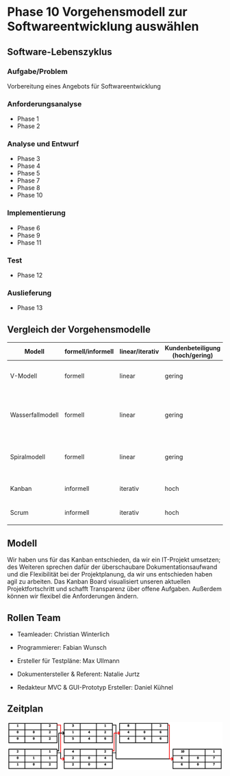 # Phase 10 Vorgehensmodell zur Softwareentwicklung auswählen
## Software-Lebenszyklus
### Aufgabe/Problem
Vorbereitung eines Angebots für Softwareentwicklung
### Anforderungsanalyse
- Phase 1
- Phase 2
### Analyse und Entwurf
- Phase 3
- Phase 4
- Phase 5
- Phase 7
- Phase 8
- Phase 10
### Implementierung
- Phase 6
- Phase 9
- Phase 11
### Test
- Phase 12
### Auslieferung
- Phase 13
## Vergleich der Vorgehensmodelle 
| Modell           | formell/informell | linear/iterativ | Kundenbeteiligung (hoch/gering) | Vorteile       | Nachteile                              | Anwendung                                                                                                    |
|------------------|--------------------|------------------|---------------------------------|----------------|----------------------------------------|--------------------------------------------------------------------------------------------------------------|
| V-Modell         | formell            | linear           | gering                          | klare Struktur | sehr teuer und zeitaufwendig | Projekte, bei denen Störungen und Ausfallzeiten inakzeptabel sind |
| Wasserfallmodell | formell            | linear           | gering                          | klare Struktur               | starker Dokumentationsaufwand                                      |   Einfache kleine oder mittelgroße Softwareprojekte mit klar definierten und unveränderlichen Anforderungen                                                                                                            |
| Spiralmodell     | formell            | linear           | gering                          |  frühzeitige Kundeneinbindung              |  schlechte Parallelisierung von Prozessen                                      |  Projekte mit unklaren Geschäftsanforderungen oder zu anspruchsvollen / innovativen Anforderungen                                                                                                            |
| Kanban           | informell          | iterativ        | hoch                            |     sehr gute Skalierbarkeit           |    nicht für alle Betriebe geeignet                                    |  Projekte rund um Softwaresupport und Weiterentwicklung                                                                                                             |
| Scrum            | informell          | iterativ        | hoch                            | hohe Effektivität durch Selbstorganisation              | kein Gesamtüberblick über die komplette Projektstrecke                                       |       Projekte rund um Softwaresupport und Weiterentwicklung                                                                                                        |

## Modell
Wir haben uns für das Kanban entschieden, da wir ein IT-Projekt umsetzen; des Weiteren sprechen dafür der überschaubare Dokumentationsaufwand und die Flexibilität bei der Projektplanung, da wir uns entschieden haben agil zu arbeiten. Das Kanban Board visualisiert unseren aktuellen Projektfortschritt und schafft Transparenz über offene Aufgaben. Außerdem können wir flexibel die Anforderungen ändern.
## Rollen Team
- Teamleader: Christian Winterlich

- Programmierer: Fabian Wunsch

- Ersteller für Testpläne: Max Ullmann

- Dokumentersteller & Referent: Natalie Jurtz

- Redakteur MVC & GUI-Prototyp Ersteller: Daniel Kühnel

## Zeitplan  

![Entwicklungs_Netzplan.svg](https://raw.githubusercontent.com/fabi321/lf8-itsystemhaus-software/main/Entwicklungs_Netzplan.svg)




            
          

            
          
